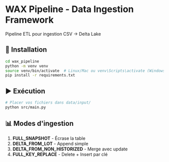 # WAX Pipeline - Data Ingestion Framework

Pipeline ETL pour ingestion CSV → Delta Lake

## 🚀 Installation

```bash
cd wax_pipeline
python -m venv venv
source venv/bin/activate  # Linux/Mac ou venv\Scripts\activate (Windows)
pip install -r requirements.txt
```

## ▶️ Exécution

```bash
# Placer vos fichiers dans data/input/
python src/main.py
```

## 📊 Modes d'ingestion

1. **FULL_SNAPSHOT** - Écrase la table
2. **DELTA_FROM_LOT** - Append simple  
3. **DELTA_FROM_NON_HISTORIZED** - Merge avec update
4. **FULL_KEY_REPLACE** - Delete + Insert par clé
